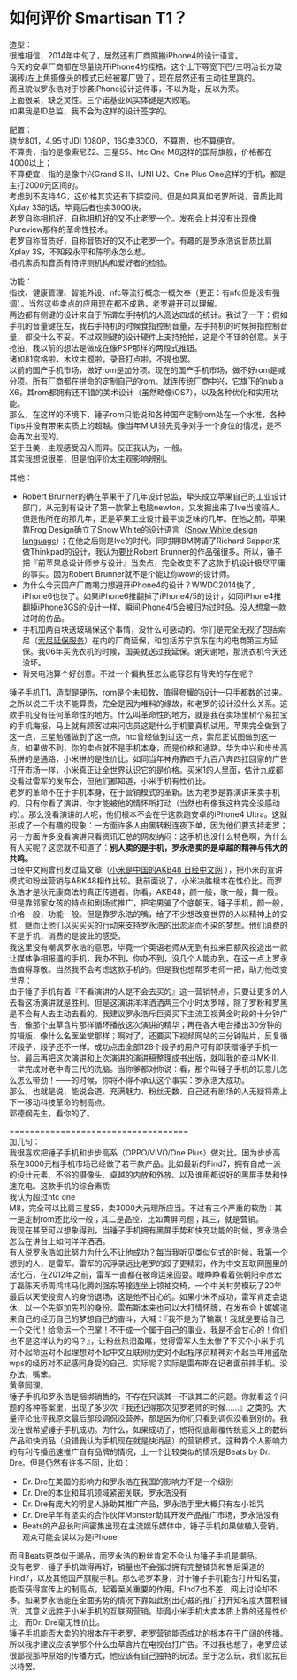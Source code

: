 # 如何评价 Smartisan T1？

造型：  
很难相信，2014年中旬了，居然还有厂商照搬iPhone4的设计语言。  
今天的安卓厂商都在尽量绕开iPhone4的桎梏，这个上下等宽下巴/三明治长方玻璃砖/左上角摄像头的模式已经被寨厂毁了，现在居然还有主动往里跳的。  
而且貌似罗永浩对于抄袭iPhone设计这件事，不以为耻，反以为荣。  
正面很呆，缺乏灵性。三个诺基亚风实体键是大败笔。  
如果我是ID总监，我不会为这样的设计签字的。  

配置：  
骁龙801，4.95寸JDI 1080P，16G卖3000，不算贵，也不算便宜。  
不算贵，指的是像索尼Z2、三星S5、htc One M8这样的国际旗舰，价格都在4000以上；  
不算便宜，指的是像中兴Grand S II、IUNI U2、One Plus One这样的手机，都是主打2000元区间的。  
考虑到不支持4G，这价格其实还有下探空间。但是如果真如老罗所说，音质比肩Xplay 3S的话，毕竟后者也卖3000块。  
老罗自称相机好，自称相机好的又不止老罗一个。发布会上并没有出现像Pureview那样的革命性技术。  
老罗自称音质好，自称音质好的又不止老罗一个。有趣的是罗永浩说音质比肩Xplay 3S，不知段永平和陈明永怎么想。  
相机素质和音质有待评测机构和爱好者的检验。  

功能：  
指纹、健康管理、智能外设、nfc等流行概念一概欠奉（更正：有nfc但是没有强调）。当然这些卖点的应用现在都不成熟，老罗避开可以理解。  
两边都有侧键的设计来自于所谓左手持机的人高达四成的统计。我试了一下：假如手机的音量键在左，我右手持机的时候食指控制音量，左手持机的时候拇指控制音量，都没什么不妥。不过双侧键的设计硬件上支持抢拍，这是个不错的创意。关于抢拍，我以前的想法是做成在像PSP那样的两段式推钮。  
诸如81宫格啦，木纹主题啦，录音打点啦，不提也罢。  
以前的国产手机市场，做好rom是加分项。现在的国产手机市场，做不好rom是减分项。所有厂商都在拼命的定制自己的rom。就连传统厂商中兴，它旗下的nubia X6，其rom都拥有还不错的美术设计（虽然略像iOS7），以及各种优化和实用功能。  
那么，在这样的环境下，锤子rom只能说和各种国产定制rom处在一个水准，各种Tips并没有带来实质上的超越。像当年MIUI领先竞争对手一个身位的情况，是不会再次出现的。  
至于丑美，主观感受因人而异。反正我认为，一般。  
其实我想说很差，但是怕评价太主观影响辨别。  

其他：  

*   Robert Brunner的确在苹果干了几年设计总监，牵头成立苹果自己的工业设计部门，从无到有设计了第一款掌上电脑newton，又发掘出来了Ive当接班人。但是他所在的那几年，正是苹果工业设计最平淡乏味的几年。在他之前，苹果靠Frog Design确立了Snow White的设计语言（[Snow White design language](http://en.wikipedia.org/wiki/Snow_White_design_language)）；在他之后则是Ive的时代。同时期IBM聘请了Richard Sapper来做Thinkpad的设计，我认为要比Robert Brunner的作品强很多。所以，锤子把『前苹果总设计师参与设计』当卖点，完全改变不了这款手机设计极尽平庸的事实。因为Robert Brunner就不是个能让你wow的设计师。
*   为什么今天国产厂商竭力想避开iPhone4的设计？WWDC2014快了，iPhone6也快了。如果iPhone6推翻掉了iPhone4/5的设计，如同iPhone4推翻掉iPhone3GS的设计一样，瞬间iPhone4/5会被归为过时品。没人想拿一款过时的仿品。
*   手机加两百块送玻璃保这个事情，没什么可感动的。你们是完全无视了包括索尼（[索尼延保服务](http://xperiaservice.com/topbs/website/top_index_web.seam)）在内的厂商延保，和包括苏宁京东在内的电商第三方延保。我06年买洗衣机的时候，国美就送过我延保。谢天谢地，那洗衣机今天还没坏。
*   背夹电池算个好创意。不过一个偏执狂怎么能容忍有背夹的存在呢？

锤子手机T1，造型是硬伤，rom是个未知数，值得夸耀的设计一只手都数的过来。之所以说三千块不能算贵，完全是因为堆料的缘故，和老罗的设计没什么关系。这款手机没有任何革命性的地方。什么叫革命性的地方，就是我在卖场里树个易拉宝的手机海报，马上就有顾客过来问店员这是什么手机要真机试用。苹果完全做到了这一点，三星勉强做到了这一点，htc曾经做到过这一点，索尼正试图做到这一点。如果做不到，你的卖点就不是手机本身，而是价格和通路。华为中兴和步步高系拼的是通路，小米拼的是性价比。如同当年神舟靠四千九百八奔四扛回家的广告打开市场一样，小米真正让全世界认识它的是价格。买米1的人里面，估计九成都没看过雷军的发布会，但他们都知道，小米手机有性价比。  
老罗的革命不在于手机本身，在于营销模式的革新。因为老罗是靠演讲来卖手机的。只有你看了演讲，你才能被他的情怀所打动（当然也有像我这样完全没感动的）。那么没看演讲的人呢，他们根本不会在乎这款跑安卓的iPhone4 Ultra。这就形成了一个有趣的现象：一方面许多人由黑转粉连夜下单，因为他们要支持老罗；另一方面许多没看演讲只看资讯汇总的网友纳闷：这手机也没什么特色啊，为什么有人买呢？这您就不知道了：**别人卖的是手机，罗永浩卖的是卓越的精神与伟大的共鸣。**  
日经中文网曾刊发过篇文章（[小米是中国的AKB48 日经中文网](http://cn.nikkei.com/china/ccompany/8032-20140214.html) ），把小米的宣讲模式和粉丝营销与ABK48相作比较。我前面说了，小米决胜根本在性价比。而罗永浩才是秋元康商法的真正传道者。你看，AKB48，颜一般，歌一般，舞一般。但是靠邻家女孩的特点和剧场式推广，把宅男骗了个底朝天。锤子手机，颜一般，价格一般，功能一般。但是靠罗永浩的嘴，给了不少想改变世界的人以精神上的安慰，继而让他们以买买买的行动来支持罗永浩的出淤泥而不染的梦想。他们消费的不是手机，消费的是彼此的感受。  
我这里没有嘲讽罗永浩的意思，毕竟一个英语老师从无到有拉来巨额风投造出一款让媒体争相报道的手机，我办不到，你办不到，没几个人能办到。在这一点上罗永浩值得尊敬。当然我不会考虑这款手机的。但是我也想帮罗老师一把，助力他改变世界：  
由于锤子手机有着『不看演讲的人是不会去买的』这一营销特点，只要让更多的人去看这场演讲就是胜利。但是这演讲洋洋洒洒两三个小时太罗嗦，除了罗粉和罗黑是不会有人去主动去看的。我建议罗永浩斥巨资买下主流卫视黄金时段的十分钟广告，像那个虫草含片那样循环播放这次演讲的精华；再在各大电台播出30分钟的剪辑版，像什么名医坐堂那样；啊对了，还要买下视频网站的三分钟贴片，反复循环段子，段子还不一样。成功点击全部128个段子的用户可有即获赠锤子手机一台。最后再把这次演讲和上次演讲的演讲稿整理成书出版，就叫我的奋斗MK-II，一举完成对老中青三代的洗脑。当你爹都对你说：看，那个叫锤子手机的玩意儿怎么怎么带劲！——的时候，你将不得不承认这个事实：罗永浩大成功。  
那么，也就是说，能说会道、充满魅力、粉丝无数、自己还有剧场的人无疑将乘上下一移动科技革命的制高点。  
郭德纲先生，看你的了。  

===================================  
加几句：  
我很喜欢把锤子手机和步步高系（OPPO/VIVO/One Plus）做对比。因为步步高系在3000元档手机市场已经做了若干款产品。比如最新的Find7，拥有自成一派的设计元素、不俗的摄像头、卓越的内放和外放、以及谁用都说好的黑屏手势和快速充电。这款手机的综合素质  
我认为超过htc one  
M8，完全可以比肩三星S5，卖3000大元理所应当。不过有三个严重的软肋：其一是定制rom还比较一般；其二是品控，比如黄屏问题；其三，就是营销。  
我现在甚至可以想象得到，当锤子手机拥有黑屏手势和快充功能的时候，罗永浩会怎么在讲台上如何洋洋洒洒。  
有人说罗永浩如此努力为什么不让他成功？每当我听见类似句式的时候，我第一个想到的人，是雷军。雷军的沉浮录远比老罗的段子更精彩，作为中文互联网圈里的活化石，在2012年之前，雷军一直都在被命运来回耍。眼睁睁看着张朝阳李彦宏丁磊陈天桥周鸿祎马化腾刘强东等接连坐上领袖交椅，一个中关村劳模玩了20年最后以天使投资人的身份退场，这是他不甘心的。如果小米不成功，雷军肯定会退休，以一个先驱加先烈的身份。雷布斯本来也可以大打情怀牌，在发布会上娓娓道来自己的经历自己的梦想自己的奋斗，大喊：『我不是为了输赢！我就是要给自己一个交代！给命运一个巴掌！不干成一个属于自己的事业，我是不会甘心的！你们也不是这样认为的吗？』，让粉丝热泪盈眶，觉得雷军人生太惨了不买个小米手机对不起命运对不起理想对不起中文互联网历史对不起程序员精神对不起当年用盗版wps的经历对不起感同身受的自己。实际呢？实际是雷布斯在记者面前摔手机。没办法，嘴笨。  
黄章同理。  
锤子手机和罗永浩是捆绑销售的，不存在只谈其一不谈其二的问题。你就看这个问题的各种答案里，出现了多少次『我还记得那次见罗老师的时候……』之类的。大量评论批评我原文最后那段调侃没营养，那是因为你们只看到调侃没看到别的。我现在很希望锤子手机成功。为什么，如果成功了，他将彻底颠覆传统意义上的数码产品和快消品（没错我认为手机现在就是快消品）的营销模式。这种靠个人影响力的有利传播迅速推广自有品牌的情况，上一个比较类似的情况是Beats by Dr. Dre。但是仍然有许多不同，比如：  

*   Dr. Dre在美国的影响力和罗永浩在我国的影响力不是一个级别
*   Dr. Dre的本业和耳机领域紧密关联，罗永浩没有
*   Dr. Dre有庞大的明星人脉助其推广产品，罗永浩手里大概只有左小祖咒
*   Dr. Dre早年有坚实的合作伙伴Monster助其开发产品推广市场，罗永浩没有
*   Beats的产品长时间密集出现在主流娱乐媒体中，锤子手机如果做植入营销，观众可能会误以为是iPhone

而且Beats更类似于潮品，而罗永浩的粉丝肯定不会认为锤子手机是潮品。  
没有老罗，锤子手机做得再好，销量也不会强过拥有完整铺货和售后渠道的Find7，以及其他国产旗舰手机。那么老罗本身，对于锤子手机能否打开知名度，能否获得宣传上的制高点，起着至关重要的作用。FInd7也不差，网上讨论却不多。如果罗永浩能在全面劣势的情况下靠如此别出心裁的推广打开知名度大面积铺货，其意义远胜于小米手机的互联网营销。毕竟小米手机大卖本质上靠的还是性价比，而Dr. Dre毫无性价比。  
锤子手机能否大卖的的根本在于老罗，老罗营销能否成功的根本在于广阔的传播。所以我才建议应该学那个什么虫草含片在电视台打广告。不过我也想了，老罗应该很鄙视那种原始的传播方式，他应该有自己独特的玩法。至于怎么玩，我们就拭目以待罢。